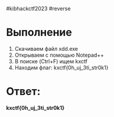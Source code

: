 #kibhackctf2023 #reverse 
# Выполнение

1. Скачиваем файл xdd.exe
2. Открываем с помощью Notepad++
3. В поиске (Ctrl+F) ищем kxctf
4. Находим флаг: kxctf{0h_uj_3ti_str0k1}

# Ответ:
**kxctf{0h_uj_3ti_str0k1}**